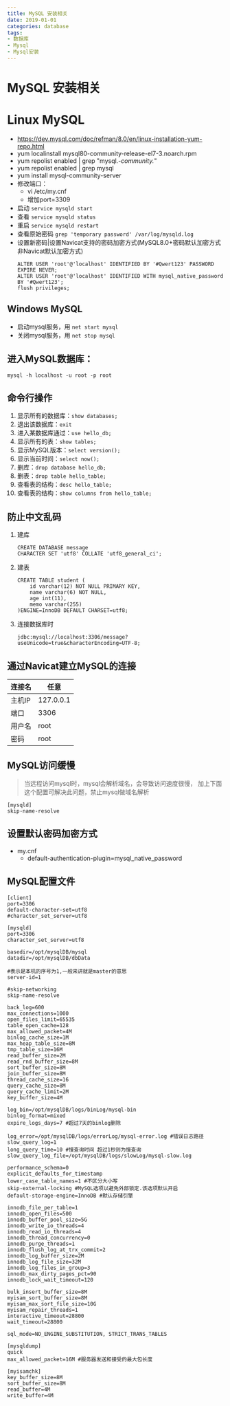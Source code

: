```yaml
---
title: MySQL 安装相关
date: 2019-01-01
categories: database
tags:
- 数据库
- Mysql
- Mysql安装
---
```



# MySQL 安装相关

# Linux MySQL
- https://dev.mysql.com/doc/refman/8.0/en/linux-installation-yum-repo.html
- yum localinstall mysql80-community-release-el7-3.noarch.rpm
- yum repolist enabled | grep "mysql.*-community.*"
- yum repolist enabled | grep mysql
- yum install mysql-community-server
- 修改端口：
  - vi /etc/my.cnf
  - 增加port=3309
- 启动 `service mysqld start`
- 查看 `service mysqld status`
- 重启 `service mysqld restart`
- 查看原始密码 `grep 'temporary password' /var/log/mysqld.log`
- 设置新密码|设置Navicat支持的密码加密方式(MySQL8.0+密码默认加密方式非Navicat默认加密方式)
    ```mysql
    ALTER USER 'root'@'localhost' IDENTIFIED BY '#Qwert123' PASSWORD EXPIRE NEVER;
    ALTER USER 'root'@'localhost' IDENTIFIED WITH mysql_native_password BY '#Qwert123';
    flush privileges;
    ```

## Windows MySQL
- 启动mysql服务，用 `net start mysql`
- 关闭mysql服务，用 `net stop mysql`


## 进入MySQL数据库：
`mysql -h localhost -u root -p root`

## 命令行操作
1. 显示所有的数据库：`show databases;`
2. 退出该数据库：`exit`
3. 进入某数据库通过：`use hello_db;`
4. 显示所有的表：`show tables;`
5. 显示MySQL版本：`select version();`
6. 显示当前时间：`select now();`
7. 删库：`drop database hello_db;`
8. 删表：`drop table hello_table;`
9. 查看表的结构：`desc hello_table;`
10. 查看表的结构：`show columns from hello_table;`

## 防止中文乱码
1. 建库
    ```mysql
    CREATE DATABASE message
    CHARACTER SET 'utf8' COLLATE 'utf8_general_ci';
    ```
2. 建表
    ```mysql
    CREATE TABLE student (
        id varchar(12) NOT NULL PRIMARY KEY,
        name varchar(6) NOT NULL,
        age int(11),
        memo varchar(255)
    )ENGINE=InnoDB DEFAULT CHARSET=utf8;
    ```
3. 连接数据库时
    ```text
    jdbc:mysql://localhost:3306/message?useUnicode=true&characterEncoding=UTF-8;
    ```

## 通过Navicat建立MySQL的连接
| 连接名 | 任意 |
|--------|-----------|
| 主机IP | 127.0.0.1 |
| 端口   | 3306 |
| 用户名 | root |
| 密码   | root |

## MySQL访问缓慢
> 当远程访问mysql时，mysql会解析域名，会导致访问速度很慢，
> 加上下面这个配置可解决此问题，禁止mysql做域名解析
```
[mysqld]
skip-name-resolve
```

## 设置默认密码加密方式
- my.cnf
  - default-authentication-plugin=mysql_native_password

## MySQL配置文件
```editorconfig
[client]
port=3306
default-character-set=utf8
#character_set_server=utf8 

[mysqld]
port=3306
character_set_server=utf8

basedir=/opt/mysqlDB/mysql
datadir=/opt/mysqlDB/dbData

#表示是本机的序号为1,一般来讲就是master的意思
server-id=1

#skip-networking
skip-name-resolve

back_log=600
max_connections=1000
open_files_limit=65535
table_open_cache=128
max_allowed_packet=4M
binlog_cache_size=1M
max_heap_table_size=8M
tmp_table_size=16M
read_buffer_size=2M
read_rnd_buffer_size=8M
sort_buffer_size=8M
join_buffer_size=8M
thread_cache_size=16
query_cache_size=8M
query_cache_limit=2M
key_buffer_size=4M

log_bin=/opt/mysqlDB/logs/binLog/mysql-bin
binlog_format=mixed
expire_logs_days=7 #超过7天的binlog删除

log_error=/opt/mysqlDB/logs/errorLog/mysql-error.log #错误日志路径
slow_query_log=1
long_query_time=10 #慢查询时间 超过1秒则为慢查询
slow_query_log_file=/opt/mysqlDB/logs/slowLog/mysql-slow.log

performance_schema=0
explicit_defaults_for_timestamp
lower_case_table_names=1 #不区分大小写
skip-external-locking #MySQL选项以避免外部锁定.该选项默认开启
default-storage-engine=InnoDB #默认存储引擎

innodb_file_per_table=1
innodb_open_files=500
innodb_buffer_pool_size=5G
innodb_write_io_threads=4
innodb_read_io_threads=4
innodb_thread_concurrency=0
innodb_purge_threads=1
innodb_flush_log_at_trx_commit=2
innodb_log_buffer_size=2M
innodb_log_file_size=32M
innodb_log_files_in_group=3
innodb_max_dirty_pages_pct=90
innodb_lock_wait_timeout=120

bulk_insert_buffer_size=8M
myisam_sort_buffer_size=8M
myisam_max_sort_file_size=10G
myisam_repair_threads=1
interactive_timeout=28800
wait_timeout=28800

sql_mode=NO_ENGINE_SUBSTITUTION, STRICT_TRANS_TABLES

[mysqldump]
quick
max_allowed_packet=16M #服务器发送和接受的最大包长度

[myisamchk]
key_buffer_size=8M
sort_buffer_size=8M
read_buffer=4M
write_buffer=4M
```
